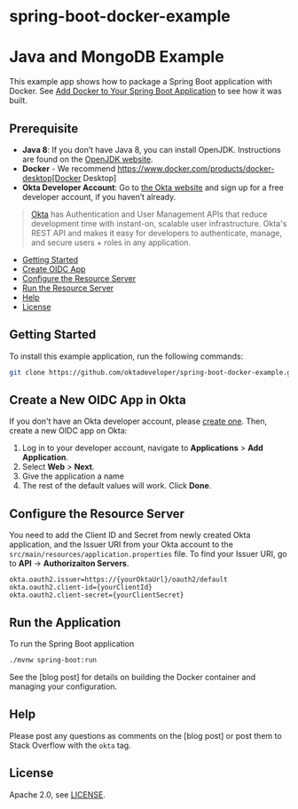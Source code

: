# spring-boot-docker-example

# Java and MongoDB Example

This example app shows how to package a Spring Boot application with Docker. See [Add Docker to Your Spring Boot Application][blog-post] to see how it was built.

## Prerequisite

- **Java 8**: If you don’t have Java 8, you can install OpenJDK. Instructions are found on the  [OpenJDK website](https://openjdk.java.net/install/).
- **Docker** - We recommend https://www.docker.com/products/docker-desktop[Docker Desktop]
- **Okta Developer Account**: Go to [the Okta website](https://developer.okta.com/signup/) and sign up for a free developer account, if you haven’t already.

> [Okta](https://developer.okta.com/) has Authentication and User Management APIs that reduce development time with instant-on, scalable user infrastructure. Okta's REST API and makes it easy for developers to authenticate, manage, and secure users + roles in any application.

* [Getting Started](#getting-started)
* [Create OIDC App](#create-a-new-oidc-app-in-okta)
* [Configure the Resource Server](#configure-the-resource-server)
* [Run the Resource Server](#run-the-resource-server)
* [Help](#help)
* [License](#license)

## Getting Started

To install this example application, run the following commands:

```bash
git clone https://github.com/oktadeveloper/spring-boot-docker-example.git
```

## Create a New OIDC App in Okta

If you don't have an Okta developer account, please [create one](https://developer.okta.com/signup/). Then, create a new OIDC app on Okta:

1. Log in to your developer account, navigate to **Applications** > **Add Application**.
2. Select **Web** > **Next**.
3. Give the application a name
4. The rest of the default values will work. Click  **Done**.

## Configure the Resource Server

You need to add the Client ID and Secret from newly created Okta application, and the Issuer URI from your Okta account to the `src/main/resources/application.properties` file. To find your Issuer URI, go to **API** -> **Authorizaiton Servers**.

```properties
okta.oauth2.issuer=https://{yourOktaUrl}/oauth2/default
okta.oauth2.client-id={yourClientId}
okta.oauth2.client-secret={yourClientSecret}
```

## Run the Application

To run the Spring Boot application

```bash
./mvnw spring-boot:run
```

See the [blog post] for details on building the Docker container and managing your configuration.

## Help

Please post any questions as comments on the [blog post] or post them to Stack Overflow with the `okta` tag.

## License

Apache 2.0, see [LICENSE](LICENSE).

[blog-post]: https://developer.okta.com/blog/2019/12/27/spring-boot-deploy-docker
